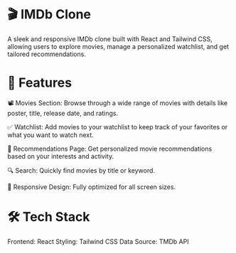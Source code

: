 # 🎬 IMDb Clone
A sleek and responsive IMDb clone built with React and Tailwind CSS, allowing users to explore movies, manage a personalized watchlist, and get tailored recommendations.

# 🚀 Features
📽️ Movies Section: Browse through a wide range of movies with details like poster, title, release date, and ratings.

✅ Watchlist: Add movies to your watchlist to keep track of your favorites or what you want to watch next.

🎯 Recommendations Page: Get personalized movie recommendations based on your interests and activity.

🔍 Search: Quickly find movies by title or keyword.

📱 Responsive Design: Fully optimized for all screen sizes.

# 🛠️ Tech Stack
Frontend: React
Styling: Tailwind CSS
Data Source: TMDb API
